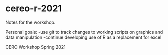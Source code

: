 # cereo-r-2021

Notes for the workshop.

Personal goals:
-use git to track changes to working scripts on graphics and data manipulation
-continue developing use of R as a replacement for excel

CERO Workshop Spring 2021
